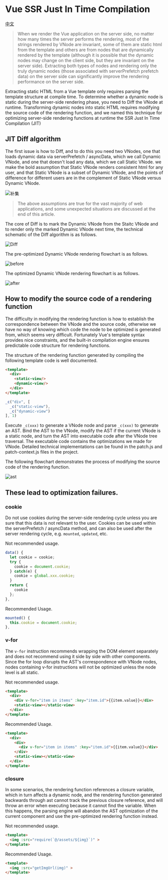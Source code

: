 # Vue SSR Just In Time Compilation

[中文](/PRINCIPLE.CN.md)

> When we render the Vue application on the server side, no matter how many times the server performs the rendering, most of the strings rendered by VNode are invariant, some of them are static html from the template and others are from nodes that are dynamically rendered by the template (although it is possible that the dynamic nodes may change on the client side, but they are invariant on the server side). Extracting both types of nodes and rendering only the truly dynamic nodes (those associated with serverPrefetch prefetch data) on the server side can significantly improve the rendering performance on the server side.

Extracting static HTML from a Vue template only requires parsing the template structure at compile time. To determine whether a dynamic node is static during the server-side rendering phase, you need to Diff the VNode at runtime. Transforming dynamic nodes into static HTML requires modifying the source code of the rendering function, and we named this technique for optimizing server-side rendering functions at runtime the SSR Just In Time Compilation (JIT)

## JIT Diff algorithm

The first issue is how to Diff, and to do this you need two VNodes, one that loads dynamic data via serverPrefetch / asyncData, which we call Dynamic VNode, and one that doesn't load any data, which we call Static VNode. we make the bold assumption that Static VNode renders consistent html for any user, and that Static VNode is a subset of Dynamic VNode, and the points of difference for different users are in the complement of Static VNode versus Dynamic VNode.

![补集](/material/complementary-set.png)

> The above assumptions are true for the vast majority of web applications, and some unexpected situations are discussed at the end of this article.

The core of Diff is to mark the Dynamic VNode from the Staitc VNode and to render only the marked Dynamic VNode next time, the technical schematic of the Diff algorithm is as follows.

![Diff](/material/diff.gif)

The pre-optimized Dynamic VNode rendering flowchart is as follows.

![before](/material/before.gif)

The optimized Dynamic VNode rendering flowchart is as follows.

![after](/material/after.gif)

## How to modify the source code of a rendering function

The difficulty in modifying the rendering function is how to establish the correspondence between the VNode and the source code, otherwise we have no way of knowing which code the node to be optimized is generated from, which seems very difficult. Fortunately Vue's template syntax provides nice constraints, and the built-in compilation engine ensures predictable code structure for rendering functions.

The structure of the rendering function generated by compiling the following template code is well documented.

```html
<template>
  <div>
    <static-view/>
    <dynamic-view/>
  </div>
</template>
```
```js
_c("div", [
  _c("static-view"),
  _c("dynamic-view")
], 1)
```

Execute `_c(xxx)` to generate a VNode node and parse `_c(xxx)` to generate an AST. Bind the AST to the VNode, modify the AST if the current VNode is a static node, and turn the AST into executable code after the VNode tree traversal. The executable code contains the optimizations we made for VNode. Detailed technical implementations can be found in the patch.js and patch-context.js files in the project.

The following flowchart demonstrates the process of modifying the source code of the rendering function.

![ast](/material/ast.png)

## These lead to optimization failures.

### cookie

Do not use cookies during the server-side rendering cycle unless you are sure that this data is not relevant to the user. Cookies can be used within the serverPrefetch / asyncData method, and can also be used after the server rendering cycle, e.g. `mounted`, `updated`, etc.

Not recommended usage.
```js
data() {
  let cookie = cookie;
  try {
    cookie = document.cookie;
  } catch(e) {
    cookie = global.xxx.cookie;
  }
  return {
    cookie
  };
},
```

Recommended Usage.
```js
mounted() {
  this.cookie = document.cookie;
},
```

### v-for

The `v-for` instruction recommends wrapping the DOM element separately and does not recommend using it side by side with other components. Since the for loop disrupts the AST's correspondence with VNode nodes, nodes containing v-for instructions will not be optimized unless the node level is all static.

Not recommended usage.
```html
<template>
  <div>
    <div v-for="item in items" :key="item.id">{{item.value}}</div>
    <static-view></static-view>
  </div>
</template>
```

Recommended Usage.
```html
<template>
  <div>
    <div>
      <div v-for="item in items" :key="item.id">{{item.value}}</div>
    </div>
    <static-view></static-view>
  </div>
</template>
```

### closure

In some scenarios, the rendering function references a closure variable, which in turn affects a dynamic node, and the rendering function generated backwards through ast cannot track the previous closure reference, and will throw an error when executing because it cannot find the variable. When this happens, the parsing engine will abandon the AST optimization of the current component and use the pre-optimized rendering function instead.

Not recommended usage.
```html
<template>
  <img :src="require(`@/assets/${img}`)" >
</template>
```

Recommended Usage.
```html
<template>
  <img :src="getImgUrl(img)" >
</template>
```